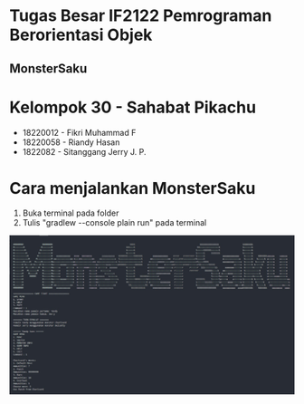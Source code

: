# Tugas Besar IF2122 Pemrograman Berorientasi Objek 
## MonsterSaku

# Kelompok 30 - Sahabat Pikachu
- 18220012 - Fikri Muhammad F
- 18220058 - Riandy Hasan
- 1822082 - Sitanggang Jerry J. P.

# Cara menjalankan MonsterSaku
1. Buka terminal pada folder
2. Tulis "gradlew --console plain run" pada terminal


![Game Interface](/assets/gameinterface.jpg)

